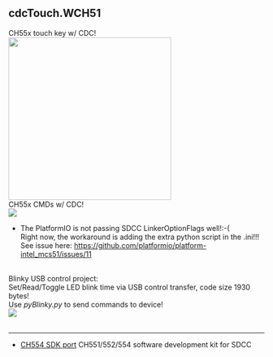 
cdcTouch.WCH51
--------
   CH55x touch key w/ CDC! <br>
<img src="https://github.com/jmysu/mBusSTM32USB/blob/main/pic/CH554Touch.jpg" height=320 > 
   <br>
   CH55x CMDs w/ CDC! <br>
<img src="https://github.com/jmysu/mBusSTM32USB/blob/main/pic/CH554CMDs0706.jpg"> <br>
   - The PlatformIO is not passing SDCC LinkerOptionFlags well!:-( <br>
     Right now, the workaround is adding the extra python script in the .ini!!! <br>
     See issue here: https://github.com/platformio/platform-intel_mcs51/issues/11 <br>
     <br>

  Blinky USB control project: <br>
        Set/Read/Toggle LED blink time via USB control transfer, code size 1930 bytes! <br>
        Use _pyBlinky.py_ to send commands to device! <br>
<img src="https://github.com/jmysu/mBusSTM32USB/blob/main/pic/BlinkyUSBcapture.jpg"> <br>
     <br>

   
---
- [CH554 SDK port](https://github.com/Blinkinlabs/ch554_sdcc) CH551/552/554 software development kit for SDCC<br>
